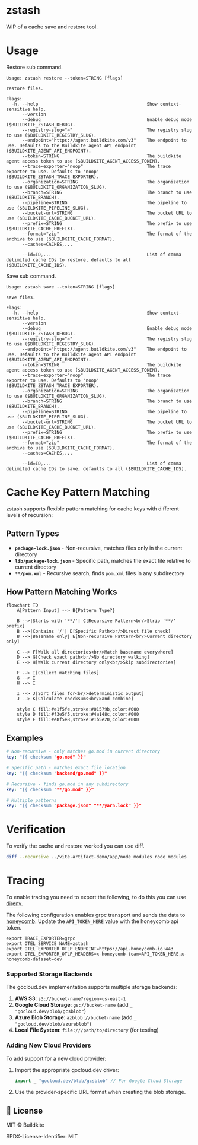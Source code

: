 # zstash

WIP of a cache save and restore tool.

# Usage

Restore sub command.

```
Usage: zstash restore --token=STRING [flags]

restore files.

Flags:
  -h, --help                                         Show context-sensitive help.
      --version
      --debug                                        Enable debug mode ($BUILDKITE_ZSTASH_DEBUG).
      --registry-slug="~"                            The registry slug to use ($BUILDKITE_REGISTRY_SLUG).
      --endpoint="https://agent.buildkite.com/v3"    The endpoint to use. Defaults to the Buildkite agent API endpoint ($BUILDKITE_AGENT_API_ENDPOINT).
      --token=STRING                                 The buildkite agent access token to use ($BUILDKITE_AGENT_ACCESS_TOKEN).
      --trace-exporter="noop"                        The trace exporter to use. Defaults to 'noop' ($BUILDKITE_ZSTASH_TRACE_EXPORTER).
      --organization=STRING                          The organization to use ($BUILDKITE_ORGANIZATION_SLUG).
      --branch=STRING                                The branch to use ($BUILDKITE_BRANCH).
      --pipeline=STRING                              The pipeline to use ($BUILDKITE_PIPELINE_SLUG).
      --bucket-url=STRING                            The bucket URL to use ($BUILDKITE_CACHE_BUCKET_URL).
      --prefix=STRING                                The prefix to use ($BUILDKITE_CACHE_PREFIX).
      --format="zip"                                 The format of the archive to use ($BUILDKITE_CACHE_FORMAT).
      --caches=CACHES,...

      --id=ID,...                                    List of comma delimited cache IDs to restore, defaults to all ($BUILDKITE_CACHE_IDS).
```

Save sub command.

```
Usage: zstash save --token=STRING [flags]

save files.

Flags:
  -h, --help                                         Show context-sensitive help.
      --version
      --debug                                        Enable debug mode ($BUILDKITE_ZSTASH_DEBUG).
      --registry-slug="~"                            The registry slug to use ($BUILDKITE_REGISTRY_SLUG).
      --endpoint="https://agent.buildkite.com/v3"    The endpoint to use. Defaults to the Buildkite agent API endpoint ($BUILDKITE_AGENT_API_ENDPOINT).
      --token=STRING                                 The buildkite agent access token to use ($BUILDKITE_AGENT_ACCESS_TOKEN).
      --trace-exporter="noop"                        The trace exporter to use. Defaults to 'noop' ($BUILDKITE_ZSTASH_TRACE_EXPORTER).
      --organization=STRING                          The organization to use ($BUILDKITE_ORGANIZATION_SLUG).
      --branch=STRING                                The branch to use ($BUILDKITE_BRANCH).
      --pipeline=STRING                              The pipeline to use ($BUILDKITE_PIPELINE_SLUG).
      --bucket-url=STRING                            The bucket URL to use ($BUILDKITE_CACHE_BUCKET_URL).
      --prefix=STRING                                The prefix to use ($BUILDKITE_CACHE_PREFIX).
      --format="zip"                                 The format of the archive to use ($BUILDKITE_CACHE_FORMAT).
      --caches=CACHES,...

      --id=ID,...                                    List of comma delimited cache IDs to save, defaults to all ($BUILDKITE_CACHE_IDS).
```

# Cache Key Pattern Matching

zstash supports flexible pattern matching for cache keys with different levels of recursion:

## Pattern Types

- **`package-lock.json`** - Non-recursive, matches files only in the current directory
- **`lib/package-lock.json`** - Specific path, matches the exact file relative to current directory  
- **`**/pom.xml`** - Recursive search, finds `pom.xml` files in any subdirectory

## How Pattern Matching Works

```mermaid
flowchart TD
    A[Pattern Input] --> B{Pattern Type?}
    
    B -->|Starts with '**/'| C[Recursive Pattern<br/>Strip '**/' prefix]
    B -->|Contains '/'| D[Specific Path<br/>Direct file check]
    B -->|Basename only| E[Non-recursive Pattern<br/>Current directory only]
    
    C --> F[Walk all directories<br/>Match basename everywhere]
    D --> G[Check exact path<br/>No directory walking]
    E --> H[Walk current directory only<br/>Skip subdirectories]
    
    F --> I[Collect matching files]
    G --> I
    H --> I
    
    I --> J[Sort files for<br/>deterministic output]
    J --> K[Calculate checksums<br/>and combine]
    
    style C fill:#e1f5fe,stroke:#01579b,color:#000
    style D fill:#f3e5f5,stroke:#4a148c,color:#000
    style E fill:#e8f5e8,stroke:#1b5e20,color:#000
```

## Examples

```yaml
# Non-recursive - only matches go.mod in current directory
key: "{{ checksum "go.mod" }}"

# Specific path - matches exact file location  
key: "{{ checksum "backend/go.mod" }}"

# Recursive - finds go.mod in any subdirectory
key: "{{ checksum "**/go.mod" }}"

# Multiple patterns
key: "{{ checksum "package.json" "**/yarn.lock" }}"
```

# Verification

To verify the cache and restore worked you can use diff.

```bash
diff --recursive ../vite-artifact-demo/app/node_modules node_modules
```

# Tracing

To enable tracing you need to export the following, to do this you can use [direnv](https://direnv.net/).

The following configuration enables grpc transport and sends the data to [honeycomb](https://www.honeycomb.io/distributed-tracing). Update the `API_TOKEN_HERE` value with the honeycomb api token.

```
export TRACE_EXPORTER=grpc
export OTEL_SERVICE_NAME=zstash
export OTEL_EXPORTER_OTLP_ENDPOINT=https://api.honeycomb.io:443
export OTEL_EXPORTER_OTLP_HEADERS=x-honeycomb-team=API_TOKEN_HERE,x-honeycomb-dataset=dev
```

### Supported Storage Backends

The gocloud.dev implementation supports multiple storage backends:

1. **AWS S3**: `s3://bucket-name?region=us-east-1`
2. **Google Cloud Storage**: `gs://bucket-name` (add `_ "gocloud.dev/blob/gcsblob"`)
3. **Azure Blob Storage**: `azblob://bucket-name` (add `_ "gocloud.dev/blob/azureblob"`)
4. **Local File System**: `file:///path/to/directory` (for testing)

### Adding New Cloud Providers

To add support for a new cloud provider:

1. Import the appropriate gocloud.dev driver:
   ```go
   import _ "gocloud.dev/blob/gcsblob" // For Google Cloud Storage
   ```

2. Use the provider-specific URL format when creating the blob storage.

## 📝 License

MIT © Buildkite

SPDX-License-Identifier: MIT